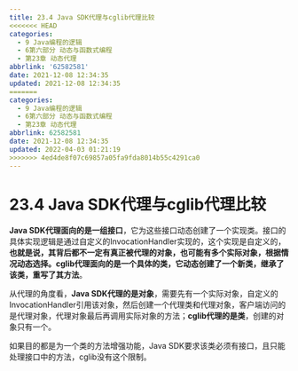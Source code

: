 ```yaml
---
title: 23.4 Java SDK代理与cglib代理比较
<<<<<<< HEAD
categories:
  - 9 Java编程的逻辑
  - 6第六部分 动态与函数式编程
  - 第23章 动态代理
abbrlink: '62582581'
date: 2021-12-08 12:34:35
updated: 2021-12-08 12:34:35
=======
categories: 
  - 9 Java编程的逻辑
  - 6第六部分 动态与函数式编程
  - 第23章 动态代理
abbrlink: 62582581
date: 2021-12-08 12:34:35
updated: 2022-04-03 01:21:19
>>>>>>> 4ed4de8f07c69857a05fa9fda8014b55c4291ca0
---
```

# 23.4 Java SDK代理与cglib代理比较
**Java SDK代理面向的是一组接口**，它为这些接口动态创建了一个实现类。接口的具体实现逻辑是通过自定义的InvocationHandler实现的，这个实现是自定义的，**也就是说，其背后都不一定有真正被代理的对象，也可能有多个实际对象，根据情况动态选择。cglib代理面向的是一个具体的类，它动态创建了一个新类，继承了该类，重写了其方法**。

从代理的角度看，**Java SDK代理的是对象**，需要先有一个实际对象，自定义的InvocationHandler引用该对象，然后创建一个代理类和代理对象，客户端访问的是代理对象，代理对象最后再调用实际对象的方法；**cglib代理的是类**，创建的对象只有一个。

如果目的都是为一个类的方法增强功能，Java SDK要求该类必须有接口，且只能处理接口中的方法，cglib没有这个限制。
